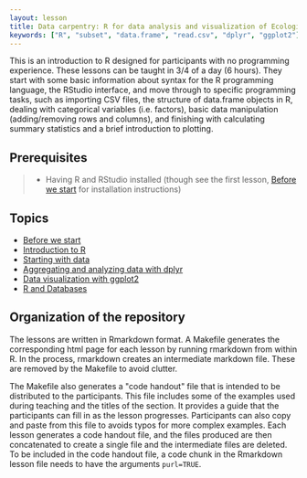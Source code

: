 ```yaml
---
layout: lesson
title: Data carpentry: R for data analysis and visualization of Ecological Data
keywords: ["R", "subset", "data.frame", "read.csv", "dplyr", "ggplot2"]
---
```


This is an introduction to R designed for participants with no programming
experience. These lessons can be taught in 3/4 of a day (6 hours). They start
with some basic information about syntax for the R programming language, the
RStudio interface, and move through to specific programming tasks, such as
importing CSV files, the structure of data.frame objects in R, dealing with
categorical variables (i.e. factors), basic data manipulation (adding/removing
rows and columns), and finishing with calculating summary statistics and a
brief introduction to plotting.

## Prerequisites
>
> * Having R and RStudio installed (though see the first lesson, [Before we start](00-before-we-start.html)
for installation instructions)

## Topics

* [Before we start](00-before-we-start.html)
* [Introduction to R](01-intro-to-R.html)
* [Starting with data](02-starting-with-data.html)
* [Aggregating and analyzing data with dplyr](03-dplyr.html)
* [Data visualization with ggplot2](04-visualization-ggplot2.html)
* [R and Databases](05-R-and-databases.html)

## Organization of the repository

The lessons are written in Rmarkdown format. A Makefile generates the
corresponding html page for each lesson by running rmarkdown from within R. In
the process, rmarkdown creates an intermediate markdown file. These are removed
by the Makefile to avoid clutter.

The Makefile also generates a "code handout" file that is intended to be
distributed to the participants. This file includes some of the examples used
during teaching and the titles of the section. It provides a guide that the
participants can fill in as the lesson progresses. Participants can also copy
and paste from this file to avoids typos for more complex examples. Each lesson
generates a code handout file, and the files produced are then concatenated to
create a single file and the intermediate files are deleted. To be included in
the code handout file, a code chunk in the Rmarkdown lesson file needs to have
the arguments `purl=TRUE`.
